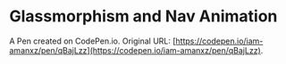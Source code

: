 # Glassmorphism and Nav Animation

A Pen created on CodePen.io. Original URL: [https://codepen.io/iam-amanxz/pen/qBajLzz](https://codepen.io/iam-amanxz/pen/qBajLzz).


